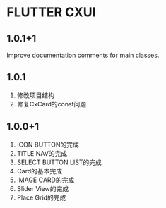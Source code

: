 # FLUTTER CXUI

## 1.0.1+1

  Improve documentation comments for main classes.

## 1.0.1

1. 修改项目结构
2. 修复CxCard的const问题

## 1.0.0+1

1. ICON BUTTON的完成
2. TITLE NAV的完成
3. SELECT BUTTON LIST的完成
4. Card的基本完成
5. IMAGE CARD的完成
6. Slider View的完成
7. Place Grid的完成
